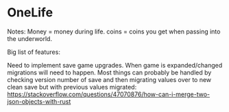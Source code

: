 # OneLife

Notes:
Money = money during life.
coins = coins you get when passing into the underworld.

Big list of features:

Need to implement save game upgrades. 
When game is expanded/changed migrations will need to happen.
Most things can probably be handled by checking version number of save and then migrating values over to new clean save but with previous values migrated:
https://stackoverflow.com/questions/47070876/how-can-i-merge-two-json-objects-with-rust


